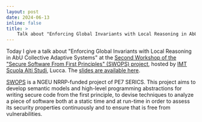 ```yaml
---
layout: post
date: 2024-06-13
inline: false
title: >
    Talk about "Enforcing Global Invariants with Local Reasoning in AbU CAS" at SWOPS2, Lucca
---
```

Today I give a talk about "Enforcing Global Invariants with Local Reasoning in AbU Collective Adaptive Systems" at the [Second Workshop of the "Secure Software From First Principles" (SWOPS) project](https://www.imtlucca.it/it/eventonew/second-secure-software-from-first-principles-workshop-del-progetto-serics-spoke-6), hosted by [IMT Scuola Alti Studi](https://www.imtlucca.it), Lucca. 
The [slides are available here](/assets/pdf/2024-SWOPS2.pdf).

[SWOPS](https://serics.eu/en/services/spoke-6-sicurezza-software-piattaforme/) is a NGEU NRRP-funded project of PE7 SERICS. This project aims to develop semantic models and high-level programming abstractions for writing secure code from the first principle, to devise techniques to analyze a piece of software both at a static time and at run-time in order to assess its security properties continuously and to ensure that is free from vulnerabilities.

